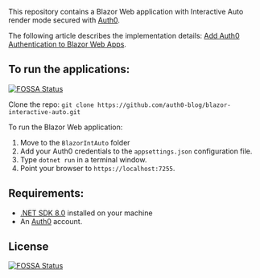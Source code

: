 This repository contains a Blazor Web application with Interactive Auto render mode secured with [Auth0](https://auth0.com/).

The following article describes the implementation details: [Add Auth0 Authentication to Blazor Web Apps](https://auth0.com/blog/auth0-authentication-blazor-web-apps/).

## To run the applications:
[![FOSSA Status](https://app.fossa.com/api/projects/git%2Bgithub.com%2Fauth0-blog%2Fblazor-interactive-auto.svg?type=shield)](https://app.fossa.com/projects/git%2Bgithub.com%2Fauth0-blog%2Fblazor-interactive-auto?ref=badge_shield)


Clone the repo: `git clone https://github.com/auth0-blog/blazor-interactive-auto.git`

To run the Blazor Web application:

1. Move to the `BlazorIntAuto` folder 
2. Add your Auth0 credentials to the `appsettings.json` configuration file.
3. Type `dotnet run` in a terminal window.
4. Point your browser to `https://localhost:7255`.

## Requirements:

- [.NET SDK 8.0](https://dotnet.microsoft.com/en-us/download/dotnet/8.0) installed on your machine
- An [Auth0](https://auth0.com/) account.



## License
[![FOSSA Status](https://app.fossa.com/api/projects/git%2Bgithub.com%2Fauth0-blog%2Fblazor-interactive-auto.svg?type=large)](https://app.fossa.com/projects/git%2Bgithub.com%2Fauth0-blog%2Fblazor-interactive-auto?ref=badge_large)